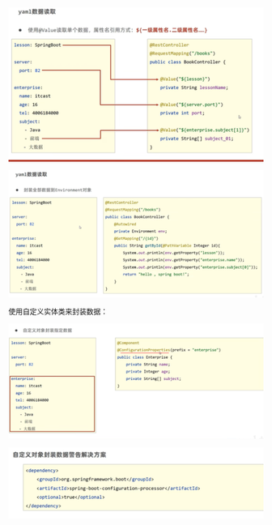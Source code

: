  ![image-20241121152245524](.assets/image-20241121152245524.png)



 ![image-20241121152301280](.assets/image-20241121152301280.png)



使用自定义实体类来封装数据：

![image-20241121152337980](.assets/image-20241121152337980.png)

 ![image-20241121152517740](.assets/image-20241121152517740.png)